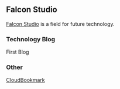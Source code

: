 ## Falcon Studio

[Falcon Studio](https://gitfalcon.github.io) is a field for future technology.

### Technology Blog

First Blog

### Other

[CloudBookmark](https://gitfalcon.github.io/CloudBookmark)

